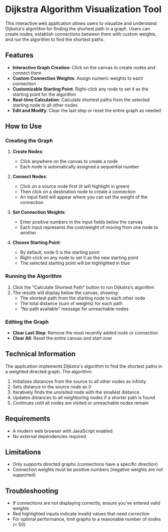 # Dijkstra Algorithm Visualization Tool

This interactive web application allows users to visualize and understand Dijkstra's algorithm for finding the shortest path in a graph. Users can create nodes, establish connections between them with custom weights, and run the algorithm to find the shortest paths.

## Features

- **Interactive Graph Creation**: Click on the canvas to create nodes and connect them
- **Custom Connection Weights**: Assign numeric weights to each connection
- **Customizable Starting Point**: Right-click any node to set it as the starting point for the algorithm
- **Real-time Calculation**: Calculate shortest paths from the selected starting node to all other nodes
- **Edit and Modify**: Clear the last step or reset the entire graph as needed

## How to Use

### Creating the Graph

1. **Create Nodes**: 
   - Click anywhere on the canvas to create a node
   - Each node is automatically assigned a sequential number

2. **Connect Nodes**:
   - Click on a source node first (it will highlight in green)
   - Then click on a destination node to create a connection
   - An input field will appear where you can set the weight of the connection

3. **Set Connection Weights**:
   - Enter positive numbers in the input fields below the canvas
   - Each input represents the cost/weight of moving from one node to another

4. **Choose Starting Point**:
   - By default, node 0 is the starting point
   - Right-click on any node to set it as the new starting point
   - The selected starting point will be highlighted in blue

### Running the Algorithm

1. Click the "Calculate Shortest Path" button to run Dijkstra's algorithm
2. The results will display below the canvas, showing:
   - The shortest path from the starting node to each other node
   - The total distance (sum of weights) for each path
   - "No path available" message for unreachable nodes

### Editing the Graph

- **Clear Last Step**: Remove the most recently added node or connection
- **Clear All**: Reset the entire canvas and start over

## Technical Information

The application implements Dijkstra's algorithm to find the shortest paths in a weighted directed graph. The algorithm:

1. Initializes distances from the source to all other nodes as infinity
2. Sets distance to the source node as 0
3. Iteratively finds the unvisited node with the smallest distance
4. Updates distances to all neighboring nodes if a shorter path is found
5. Continues until all nodes are visited or unreachable nodes remain

## Requirements

- A modern web browser with JavaScript enabled
- No external dependencies required

## Limitations

- Only supports directed graphs (connections have a specific direction)
- Connection weights must be positive numbers (negative weights are not supported)

## Troubleshooting

- If connections are not displaying correctly, ensure you've entered valid weights
- Red highlighted inputs indicate invalid values that need correction
- For optimal performance, limit graphs to a reasonable number of nodes (< 50)
